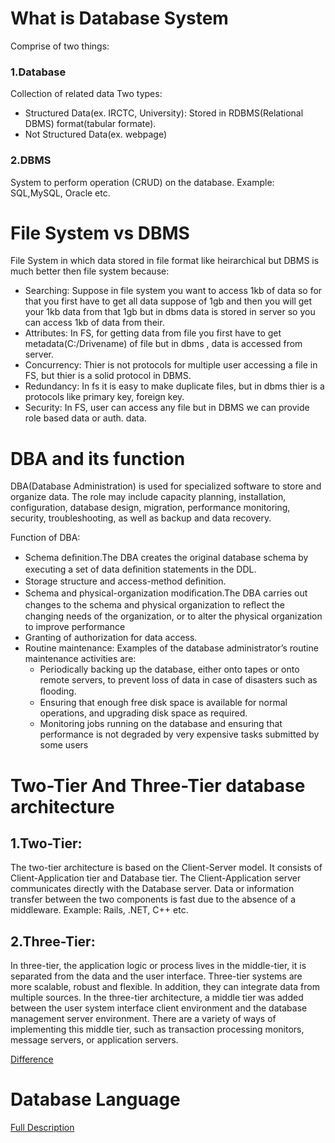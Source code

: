 # What is Database System
Comprise of two things:

### 1.Database

Collection of related data
Two types:
- Structured Data(ex. IRCTC, University): Stored in RDBMS(Relational DBMS) format(tabular formate).
- Not Structured Data(ex. webpage)

### 2.DBMS

System to perform operation (CRUD) on the database.
Example: SQL,MySQL, Oracle etc.

# File System vs DBMS

File System in which data stored in file format like heirarchical but DBMS is much better then file system because:

- Searching: Suppose in file system you want to access 1kb of data so for that you first have to get all data suppose of 1gb and then you will get your 1kb data from that 1gb but in dbms data is stored in server so you can access 1kb of data from their. 
- Attributes: In FS, for getting data from file you first have to get metadata(C:/Drivename) of file but in dbms , data is accessed from server.
- Concurrency: Thier is not protocols for multiple user accessing a file in FS, but thier is a solid protocol in DBMS.
- Redundancy: In fs it is easy to make duplicate files, but in dbms thier is a protocols like primary key, foreign key.
- Security: In FS, user can access any file but in DBMS we can provide role based data or auth. data.

# DBA and its function

DBA(Database Administration) is used for specialized software to store and organize data. The role may include capacity planning, installation, configuration, database design, migration, performance monitoring, security, troubleshooting, as well as backup and data recovery.

Function of DBA:

- Schema deﬁnition.The DBA creates the original database schema by executing a set of data deﬁnition statements in the DDL.
- Storage structure and access-method deﬁnition.
- Schema and physical-organization modiﬁcation.The DBA carries out changes to the schema and physical organization to reﬂect the changing needs of the organization, or to alter the physical organization to improve performance
- Granting of authorization for data access.
- Routine maintenance:
  Examples of the database administrator’s routine maintenance activities are:
  - Periodically backing up the database, either onto tapes or onto remote servers, to prevent loss of data in case of disasters such as ﬂooding.
  - Ensuring that enough free disk space is available for normal operations, and upgrading disk space as required.
  - Monitoring jobs running on the database and ensuring that performance is not degraded by very expensive tasks submitted by some users

# Two-Tier And Three-Tier database architecture

## 1.Two-Tier:

The two-tier architecture is based on the Client-Server model. It consists of Client-Application tier and Database tier. The Client-Application server communicates directly with the Database server. Data or information transfer between the two components is fast due to the absence of a middleware.
Example: Rails, .NET, C++ etc.

## 2.Three-Tier: 

In three-tier, the application logic or process lives in the middle-tier, it is separated from the data and the user interface. Three-tier systems are more scalable, robust and flexible. In addition, they can integrate data from multiple sources. In the three-tier architecture, a middle tier was added between the user system interface client environment and the database management server environment. There are a variety of ways of implementing this middle tier, such as transaction processing monitors, message servers, or application servers.

[Difference](https://www.geeksforgeeks.org/difference-between-two-tier-and-three-tier-database-architecture/)

# Database Language

[Full Description](https://www.geeksforgeeks.org/sql-ddl-dql-dml-dcl-tcl-commands/)

